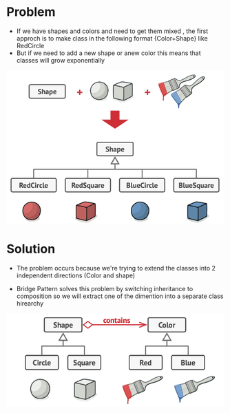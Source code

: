 # Problem

- If we have shapes and colors and need to get them mixed , the first approch is to make class in the following format {Color+Shape} like RedCircle
- But if we need to add a new shape or anew color this means that classes will grow  exponentially

![Scheme](problem.png)

# Solution

- The problem occurs because we're trying to extend the classes into 2 independent directions (Color and shape)

- Bridge Pattern solves this problem by switching inheritance to composition so we will extract one of the dimention into a separate class hirearchy 

![Scheme](solution.png)